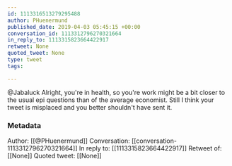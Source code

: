 ```yaml
---
id: 1113316513279295488
author: PHuenermund
published_date: 2019-04-03 05:45:15 +00:00
conversation_id: 1113312796270321664
in_reply_to: 1113315823664422917
retweet: None
quoted_tweet: None
type: tweet
tags:

---
```


@Jabaluck Alright, you're in health, so you're work might be a bit closer to the usual epi questions than of the average economist. Still I think your tweet is misplaced and you better shouldn't have sent it.

### Metadata

Author: [[@PHuenermund]]
Conversation: [[conversation-1113312796270321664]]
In reply to: [[1113315823664422917]]
Retweet of: [[None]]
Quoted tweet: [[None]]
